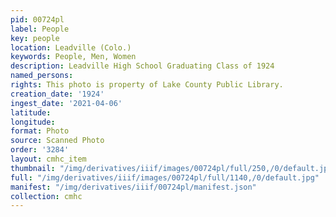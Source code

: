 ```yaml
---
pid: 00724pl
label: People
key: people
location: Leadville (Colo.)
keywords: People, Men, Women
description: Leadville High School Graduating Class of 1924
named_persons: 
rights: This photo is property of Lake County Public Library.
creation_date: '1924'
ingest_date: '2021-04-06'
latitude: 
longitude: 
format: Photo
source: Scanned Photo
order: '3284'
layout: cmhc_item
thumbnail: "/img/derivatives/iiif/images/00724pl/full/250,/0/default.jpg"
full: "/img/derivatives/iiif/images/00724pl/full/1140,/0/default.jpg"
manifest: "/img/derivatives/iiif/00724pl/manifest.json"
collection: cmhc
---
```

